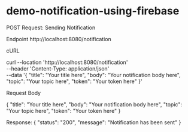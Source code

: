 # demo-notification-using-firebase

POST Request: Sending Notification

Endpoint
http://localhost:8080/notification

cURL

curl --location 'http://localhost:8080/notification' \
--header 'Content-Type: application/json' \
--data '{
"title": "Your title here",
"body": "Your notification body here",
"topic": "Your topic here",
"token": "Your token here"
}'

Request Body

{
    "title": "Your title here",
    "body": "Your notification body here",
    "topic": "Your topic here",
    "token": "Your token here"
}

Response:
{
    "status": "200",
    "message": "Notification has been sent"
}